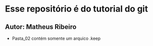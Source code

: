 # Esse repositório é do tutorial do git

## Autor: Matheus Ribeiro

* Pasta_02 contém somente um arquico .keep